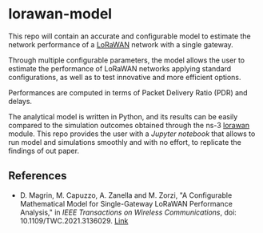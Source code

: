 # lorawan-model

This repo will contain an accurate and configurable model to estimate the network performance of a [LoRaWAN](https://lora-alliance.org/about-lorawan) network with a single gateway.

Through multiple configurable parameters, the model allows the user to estimate the performance of LoRaWAN networks applying standard configurations, as well as to test innovative and more efficient options. 

Performances are computed in terms of Packet Delivery Ratio (PDR) and delays. 

The analytical model is written in Python, and its results can be easily compared to the simulation outcomes obtained through the ns-3 [lorawan](https://github.com/signetlabdei/lorawan) module. This repo provides the user with a *Jupyter notebook* that allows to run model and simulations smoothly and with no effort, to replicate the findings of out paper.


## References
- D. Magrin, M. Capuzzo, A. Zanella and M. Zorzi, "A Configurable Mathematical Model for Single-Gateway LoRaWAN Performance Analysis," in *IEEE Transactions on Wireless Communications*, doi: 10.1109/TWC.2021.3136029. [Link](https://ieeexplore.ieee.org/document/9662201)
